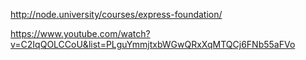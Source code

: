 http://node.university/courses/express-foundation/

https://www.youtube.com/watch?v=C2IqQOLCCoU&list=PLguYmmjtxbWGwQRxXqMTQCj6FNb55aFVo
